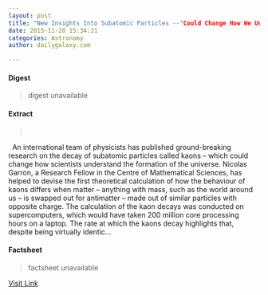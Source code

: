 ```yaml
---
layout: post
title: "New Insights Into Subatomic Particles --"Could Change How We Understand the Formation of the Universe""
date: 2015-11-20 15:34:21
categories: Astronomy
author: dailygalaxy.com

---
```



#### Digest
>digest unavailable

#### Extract
>       An international team of physicists has published ground-breaking research on the decay of subatomic particles called kaons – which could change how scientists understand the formation of the universe. Nicolas Garron, a Research Fellow in the Centre of Mathematical Sciences, has helped to devise the first theoretical calculation of how the behaviour of kaons differs when matter – anything with mass, such as the world around us – is swapped out for antimatter – made out of similar particles with opposite charge. The calculation of the kaon decays was conducted on supercomputers, which would have taken 200 million core processing hours on a laptop. The rate at which the kaons decay highlights that, despite being virtually identic...

#### Factsheet
>factsheet unavailable

[Visit Link](http://www.dailygalaxy.com/my_weblog/2015/11/new-insights-into-subatomic-particles-could-change-how-we-understand-the-formation-of-the-universe.html)


